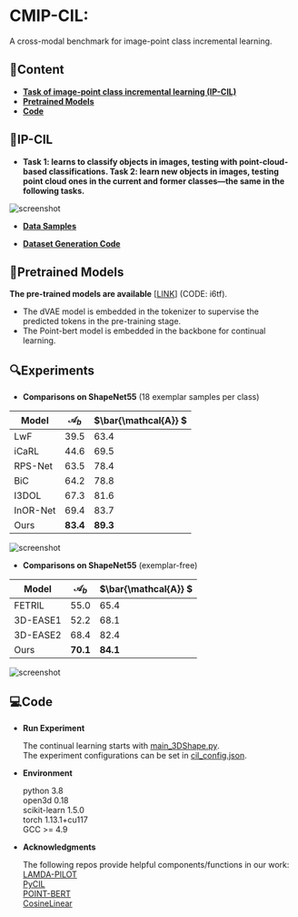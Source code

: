 # CMIP-CIL:
A cross-modal benchmark for image-point class incremental learning.

## 📖Content
- **[Task of image-point class incremental learning (IP-CIL)](#IP-CIL)**
- **[Pretrained Models](#Pretrained-Models)**
- **[Code](#Code)**

## 🎨IP-CIL
- **Task 1: learns to classify objects in images, testing with point-cloud-based classifications. Task 2: learn new objects in images, testing point cloud ones in the current and former classes—the same in the following tasks.**
 
![screenshot]([https://cdn.z.wiki/autoupload/20241126/8crj/1345X976/BSA-Dataset-fuben.png](https://hv.z.wiki/autoupload/20250317/H6HN/930X876/IP-CIL.png))

- **[Data Samples](./BSA_Dataset)**

- **[Dataset Generation Code](./BSA_Generation.py)**
  
## 🌈Pretrained Models
**The pre-trained models are available** [[LINK](https://pan.baidu.com/s/1DapMrrIDY0x_xIL1hpruqg)] (CODE: i6tf).
- The dVAE model is embedded in the tokenizer to supervise the predicted tokens in the pre-training stage.
- The Point-bert model is embedded in the backbone for continual learning.

## 🔍Experiments

- **Comparisons on ShapeNet55** (18 exemplar samples per class)

| Model | ${\mathcal{A}_b}$ | $\bar{\mathcal{A}} $ |
|--|--|--|
| LwF | 39.5 | 63.4 |
| iCaRL|44.6| 69.5 |
| RPS-Net | 63.5 | 78.4 |
| BiC | 64.2 | 78.8 |
| I3DOL | 67.3 | 81.6 |
| InOR-Net | 69.4 | 83.7 |
| Ours | **83.4** | **89.3** |

![screenshot](https://cdn.z.wiki/autoupload/20241126/alYG/587X392/Experiment1.png)

- **Comparisons on ShapeNet55** (exemplar-free)

| Model | ${\mathcal{A}_b}$ | $\bar{\mathcal{A}} $ |
|--|--|--|
| FETRIL | 55.0 | 65.4 |
| 3D-EASE1 |52.2| 68.1 |
| 3D-EASE2 | 68.4 | 82.4 |
| Ours | **70.1** | **84.1** |

![screenshot](https://cdn.z.wiki/autoupload/20241126/qhVF/615X416/Experiment2.png)
  
## 💻Code

- **Run Experiment**
  
  The continual learning starts with [main_3DShape.py](./main_3DShape.py). <br>
  The experiment configurations can be set in [cil_config.json](./exps/cil_config.json).


- **Environment**
  
  python 3.8 <br>
  open3d 0.18 <br>
  scikit-learn 1.5.0 <br>
  torch 1.13.1+cu117 <br>
  GCC >= 4.9
  
- **Acknowledgments**

  The following repos provide helpful components/functions in our work: <br>
  [LAMDA-PILOT](https://github.com/sun-hailong/LAMDA-PILOT) <br>
  [PyCIL](https://github.com/G-U-N/PyCIL) <br>
  [POINT-BERT](https://github.com/Julie-tang00/Point-BERT) <br>
  [CosineLinear](https://github.com/hshustc/CVPR19_Incremental_Learning/blob/master/cifar100-class-incremental/modified_linear.py)
